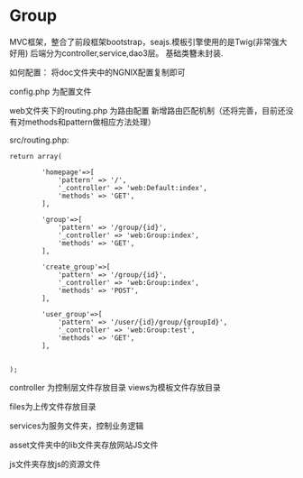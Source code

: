 Group
=====

MVC框架，整合了前段框架bootstrap，seajs.模板引擎使用的是Twig(非常强大好用)  后端分为controller,service,dao3层。
基础类簪未封装.


如何配置：
将doc文件夹中的NGNIX配置复制即可


config.php 为配置文件

web文件夹下的routing.php 为路由配置
新增路由匹配机制（还将完善，目前还没有对methods和pattern做相应方法处理）

src/routing.php:


	return array(

		    'homepage'=>[
		    	'pattern' => '/',
		    	'_controller' => 'web:Default:index',
		    	'methods' => 'GET',
		    ],

		    'group'=>[
		    	'pattern' => '/group/{id}',
		    	'_controller' => 'web:Group:index',
		    	'methods' => 'GET',
		    ],

		    'create_group'=>[
		        'pattern' => '/group/{id}',
		        '_controller' => 'web:Group:index',
		        'methods' => 'POST',
		    ],

		    'user_group'=>[
		    	'pattern' => '/user/{id}/group/{groupId}',
		    	'_controller' => 'web:Group:test',
		    	'methods' => 'GET',
		    ],


	);



controller 为控制层文件存放目录
views为模板文件存放目录

files为上传文件存放目录

services为服务文件夹，控制业务逻辑


asset文件夹中的lib文件夹存放网站JS文件

js文件夹存放js的资源文件

